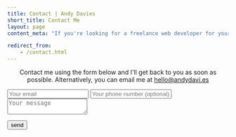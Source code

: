 ```yaml
---
title: Contact | Andy Davies
short_title: Contact Me
layout: page
content_meta: "If you're looking for a freelance web developer for your next project, or a website for your business, contact me for a free consultation and quote."

redirect_from:
    - /contact.html
---
```


<p style="text-align: center">Contact me using the form below and I'll get back to you as soon as possible. Alternatively, you can email me at <a href="mailto:hello@andydavi.es">hello@andydavi.es</a></p>

<form class="contact-form" method="POST" action="https://formspree.io/f/xvovlrzw">
  <input type="email" name="email" placeholder="Your email">
  <input type="tel" name="telephone" placeholder="Your phone number (optional)">
  <input type="hidden" name="_next" value="{{ site.url }}/thanks/" />
  <textarea name="message" placeholder="Your message"></textarea>

  <!--http://stackoverflow.com/questions/35464067/flexbox-not-working-on-button-element-in-some-browsers/35466231 -->
  <button type="submit"><span class="button">send</span></button>
</form>
